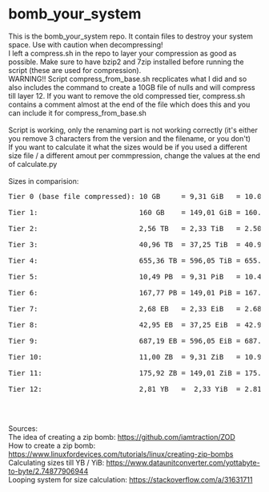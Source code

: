 # bomb_your_system

This is the bomb_your_system repo. It contain files to destroy your system space. Use with caution when decompressing! <br>
I left a compress.sh in the repo to layer your compression as good as possible. Make sure to have bzip2 and 7zip installed before running the script (these are used for compression). <br>
WARNING!! Script compress_from_base.sh recplicates what I did and so also includes the command to create a 10GB file of nulls and will compress till layer 12. If you want to remove the old compressed tier, compress.sh contains a comment almost at the end of the file which does this and you can include it for compress_from_base.sh <br> <br>
Script is working, only the renaming part is not working correctly (it's either you remove 3 characters from the version and the filename, or you don't)<br>
If you want to calculate it what the sizes would be if you used a different size file / a different amout per commpression, change the values at the end of calculate.py <br> <br>
Sizes in comparision: <br>
<pre>
Tier 0 (base file compressed): 10 GB     = 9,31 GiB   = 10.000.000.000 bytes <br>
Tier 1:                        160 GB    = 149,01 GiB = 160.000.000.000 bytes <br>
Tier 2:                        2,56 TB   = 2,33 TiB   = 2.500.000.000.000 bytes <br>
Tier 3:                        40,96 TB  = 37,25 TiB  = 40.960.000.000.000 bytes <br>
Tier 4:                        655,36 TB = 596,05 TiB = 655.360.000.000.000 bytes <br>
Tier 5:                        10,49 PB  = 9,31 PiB   = 10.485.760.000.000.000 bytes <br>
Tier 6:                        167,77 PB = 149,01 PiB = 167.772.160.000.000.000 bytes <br>
Tier 7:                        2,68 EB   = 2,33 EiB   = 2.684.354.560.000.000.000 bytes <br>
Tier 8:                        42,95 EB  = 37,25 EiB  = 42.949.672.960.000.000.000 bytes <br>
Tier 9:                        687,19 EB = 596,05 EiB = 687.194.767.360.000.000.000 bytes <br>
Tier 10:                       11,00 ZB  = 9,31 ZiB   = 10.995.116.277.760.000.000.000 bytes <br>
Tier 11:                       175,92 ZB = 149,01 ZiB = 175.921.860.444.160.000.000.000 bytes <br>
Tier 12:                       2,81 YB   =  2,33 YiB  = 2.814.749.767.106.560.000.000.000 bytes <br><br><br>
</pre>
Sources:<br>
The idea of creating a zip bomb: https://github.com/iamtraction/ZOD<br>
How to create a zip bomb: https://www.linuxfordevices.com/tutorials/linux/creating-zip-bombs<br>
Calculating sizes till YB / YiB: https://www.dataunitconverter.com/yottabyte-to-byte/2.74877906944<br>
Looping system for size calculation: https://stackoverflow.com/a/31631711